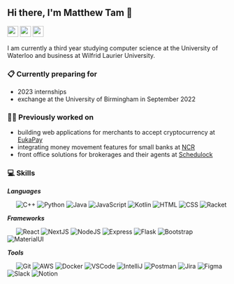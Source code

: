 ## Hi there, I'm Matthew Tam 👋

<a href="https://www.linkedin.com/in/matt-t/"><img src="https://img.shields.io/badge/LinkedIn-0077B5?style=for-the-badge&logo=linkedin&logoColor=white" height=25></a> 
<a href="https://twitter.com/matthewtam01"><img src="https://img.shields.io/badge/twitter-%231DA1F2.svg?&style=for-the-badge&logo=twitter&logoColor=white" height=25></a> 
<a href="mailto:mtam1222@gmail.com"><img src="https://img.shields.io/badge/Gmail-D14836?style=for-the-badge&logo=gmail&logoColor=white" height=25></a> 

I am currently a third year studying computer science at the University of Waterloo and business at Wilfrid Laurier University. 

### 📋 Currently preparing for
- 2023 internships
- exchange at the University of Birmingham in September 2022

### 👨‍💻 Previously worked on
- building web applications for merchants to accept cryptocurrency at [EukaPay](https://eukapay.com/)
- integrating money movement features for small banks at [NCR](https://www.ncr.com/)
- front office solutions for brokerages and their agents at [Schedulock](https://www.schedulock.com/)

### 💻 Skills
***Languages***

&nbsp;&nbsp;&nbsp;&nbsp;
![C++](https://img.shields.io/badge/C++-314968?logo=cplusplus)
![Python](https://img.shields.io/badge/Python-FFD43B?logo=python)
![Java](https://img.shields.io/badge/Java-e0211b?logo=java)
![JavaScript](https://img.shields.io/badge/JavaScript-323330?logo=javascript)
![Kotlin](https://img.shields.io/badge/Kotlin-ff4b58?logo=kotlin)
![HTML](https://img.shields.io/badge/HTML-e4e4e4?logo=html5)
![CSS](https://img.shields.io/badge/CSS-30ace0?logo=css3)
![Racket](https://img.shields.io/badge/Racket-3e5ba9?logo=racket)

***Frameworks***

&nbsp;&nbsp;&nbsp;&nbsp;
![React](https://img.shields.io/badge/React-282c34?logo=react)
![NextJS](https://img.shields.io/badge/Next.js-black?logo=nextdotjs)
![NodeJS](https://img.shields.io/badge/Node.js-333333?logo=nodedotjs)
![Express](https://img.shields.io/badge/Express-black?logo=express)
![Flask](https://img.shields.io/badge/Flask-black?logo=flask)
![Bootstrap](https://img.shields.io/badge/Bootstrap-ffffff?logo=bootstrap)
![MaterialUI](https://img.shields.io/badge/Material%20UI-007FFF?logo=mui&logoColor=white)

***Tools***

&nbsp;&nbsp;&nbsp;&nbsp;
![Git](https://img.shields.io/badge/Git-efefe7?logo=git)
![AWS](https://img.shields.io/badge/AWS-ec912d?logo=amazonaws)
![Docker](https://img.shields.io/badge/Docker-012b66?logo=docker)
![VSCode](https://img.shields.io/badge/VSCode-0066b8?logo=visualstudiocode)
![IntelliJ](https://img.shields.io/badge/IntelliJ_IDEA-000000.svg?logo=intellij-idea&logoColor=white)
![Postman](https://img.shields.io/badge/Postman-ffffff?logo=postman)
![Jira](https://img.shields.io/badge/Jira-0052cc?logo=jira)
![Figma](https://img.shields.io/badge/Figma-0ac97f?logo=figma)
![Slack](https://img.shields.io/badge/Slack-501651?logo=slack)
![Notion](https://img.shields.io/badge/Notion-black?logo=notion)





<!--
**matt-t/matt-t** is a ✨ _special_ ✨ repository because its `README.md` (this file) appears on your GitHub profile.

Here are some ideas to get you started:

- 🔭 I’m currently working on ...
- 🌱 I’m currently learning ...
- 👯 I’m looking to collaborate on ...
- 🤔 I’m looking for help with ...
- 💬 Ask me about ...
- 📫 How to reach me: ...
- 😄 Pronouns: ...
- ⚡ Fun fact: ...
-->
